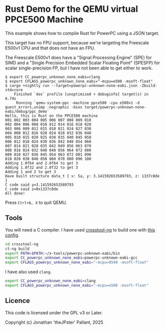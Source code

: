 # Rust Demo for the QEMU virtual PPCE500 Machine

This example shows how to compile Rust for PowerPC using a JSON target.

This target has no FPU support, because we're targeting the Freescale E500v1
CPU and that does not have an FPU.

The Freescale E500v1 does have a "Signal Processing Engine" (SPE) for SIMD and
a "Single Precision Embedded Scalar Floating Point" (SPESFP) for scalar
single-precision FP, but I have not been able to get either to work.

```console
$ export CC_powerpc_unknown_none_eabi=clang
$ export CFLAGS_powerpc_unknown_none_eabi="-mcpu=e500 -msoft-float"
$ cargo +nightly run --target=powerpc-unknown-none-eabi.json -Zbuild-std=core
    Finished `dev` profile [unoptimized + debuginfo] target(s) in 6.74s
     Running `qemu-system-ppc -machine ppce500 -cpu e500v1 -d guest_errors,unimp -nographic -bios target/powerpc-unknown-none-eabi/debug/ppc_demo`
Hello, this is Rust on the PPCE500 machine
001 002 003 004 005 006 007 008 009 010 
002 004 006 008 010 012 014 016 018 020 
003 006 009 012 015 018 021 024 027 030 
004 008 012 016 020 024 028 032 036 040 
005 010 015 020 025 030 035 040 045 050 
006 012 018 024 030 036 042 048 054 060 
007 014 021 028 035 042 049 056 063 070 
008 016 024 032 040 048 056 064 072 080 
009 018 027 036 045 054 063 072 081 090 
010 020 030 040 050 060 070 080 090 100 
Adding 1.0f64 and 2.0f64 to get 3
Adding 1.0f32 and 2.0f32 to get 3
Adding 1 and 2 to get 3
Have built structure data_t { x: 5a, y: 3.141592653589793, z: 1337c0de }
C code said y=3.141592653589793
C code said z=0x1337c0de
All done!
```

Press `Ctrl+A, X` to quit QEMU.

## Tools

You will need a C compiler. I have used [crosstool-ng](https://github.com/crosstool-ng/crosstool-ng) to build one with [this config](./crosstool-ng/.config).

```bash
cd crosstool-ng
ct-ng build
export PATH=$PATH:~/x-tools/powerpc-unknown-eabi/bin
export CC_powerpc_unknown_none_eabi=powerpc-unknown-eabi-gcc
export CFLAGS_powerpc_unknown_none_eabi="-mcpu=8540 -msoft-float"
  ```

I have also used `clang`.

```bash
export CC_powerpc_unknown_none_eabi=clang
export CFLAGS_powerpc_unknown_none_eabi="-mcpu=e500 -msoft-float"
```

## Licence

This code is licensed under the GPL v3 or Later.

Copyright (c) Jonathan 'theJPster' Pallant, 2025

